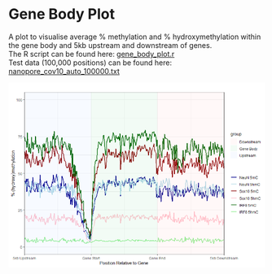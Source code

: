 # Gene Body Plot
A plot to visualise average % methylation and % hydroxymethylation within the gene body and 5kb upstream and downstream of genes.  
The R script can be found here: [gene_body_plot.r](scripts/gene_body_plot.r)  
Test data (100,000 positions) can be found here: [nanopore_cov10_auto_100000.txt](data/nanopore_cov10_auto_100000.txt)  

![Example plot (using dataset provided)](images/gene_body_plot_100000.png)
